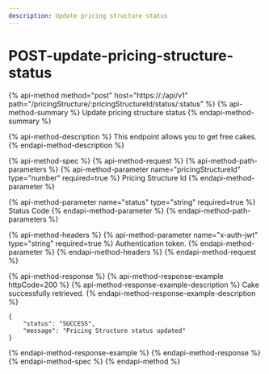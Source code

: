 ```yaml
---
description: Update pricing structure status
---
```


# POST-update-pricing-structure-status

{% api-method method="post" host="https://<host>:<port>/api/v1" path="/pricingStructure/:pricingStructureId/status/:status" %}
{% api-method-summary %}
Update pricing structure status
{% endapi-method-summary %}

{% api-method-description %}
This endpoint allows you to get free cakes.
{% endapi-method-description %}

{% api-method-spec %}
{% api-method-request %}
{% api-method-path-parameters %}
{% api-method-parameter name="pricingStructureId" type="number" required=true %}
Pricing Structure Id
{% endapi-method-parameter %}

{% api-method-parameter name="status" type="string" required=true %}
Status Code
{% endapi-method-parameter %}
{% endapi-method-path-parameters %}

{% api-method-headers %}
{% api-method-parameter name="x-auth-jwt" type="string" required=true %}
Authentication token.
{% endapi-method-parameter %}
{% endapi-method-headers %}
{% endapi-method-request %}

{% api-method-response %}
{% api-method-response-example httpCode=200 %}
{% api-method-response-example-description %}
Cake successfully retrieved.
{% endapi-method-response-example-description %}

```
{
    "status": "SUCCESS",
    "message": "Pricing Structure status updated"
}
```
{% endapi-method-response-example %}
{% endapi-method-response %}
{% endapi-method-spec %}
{% endapi-method %}



